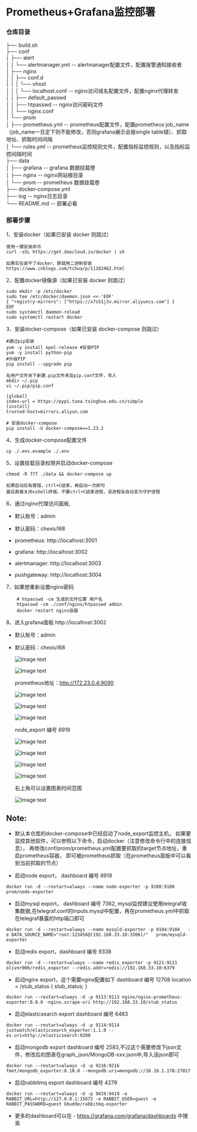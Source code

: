 # Prometheus+Grafana监控部署

### 仓库目录
├── build.sh<br>
├── conf<br>
│   ├── alert<br>
│   │   └── alertmanager.yml -- alertmanager配置文件，配置报警通知接收者<br>
│   ├── nginx<br>
│   │   ├── conf.d<br>
│   │   │   └── vhost<br>
│   │   │       └── localhost.conf    -- nginx访问域名配置文件，配置nginx代理转发<br>
│   │   ├── default_passwd<br>
│   │   ├── htpasswd -- nginx访问密码文件<br>
│   │   └── nginx.conf<br>
│   └── prom<br>
│       ├── prometheus.yml    -- prometheus配置文件，配置prometheus job_name（job_name一旦定下则不能修改，否则grafana展示会报single table错）、抓取地址、抓取时间间隔<br>
│       └── rules.yml         -- prometheus监控规则文件，配置指标监控规则，以及指标监控间隔时间<br>
├── data<br>
│   ├── grafana        -- grafana 数据挂载卷<br>
│   ├── nginx          -- nginx网站根目录<br>
│   └── prom           -- prometheus 数据挂载卷<br>
├── docker-compose.yml<br>
├── log  -- nginx日志目录 <br>
└── README.md          -- 部署必看<br>

### 部署步骤
1、安装docker（如果已安装 docker 则跳过）
```
使用一键安装命令
curl -sSL https://get.daocloud.io/docker | sh

如果实在装不了docker，那就用二进制安装
https://www.cnblogs.com/tchua/p/11102462.html
```


2、配置docker镜像源（如果已安装 docker 则跳过）
```
sudo mkdir -p /etc/docker
sudo tee /etc/docker/daemon.json <<-'EOF'
{ "registry-mirrors": ["https://x7s51j3v.mirror.aliyuncs.com"] }
EOF
sudo systemctl daemon-reload
sudo systemctl restart docker
```

3、安装docker-compose（如果已安装 docker-compose 则跳过）
```
#通过pip安装
yum -y install epel-release #安装PIP
yum -y install python-pip
#升级PIP
pip install --upgrade pip

在用户文件夹下新建.pip文件夹及pip.conf文件，写入
mkdir ~/.pip
vi ~/.pip/pip.conf

[global]
index-url = https://pypi.tuna.tsinghua.edu.cn/simple
[install]
trusted-host=mirrors.aliyun.com

# 安装docker-compose
pip install -U docker-compose==1.23.2

```


4、生成docker-compose配置文件
```
cp ./.env.example ./.env
```

5、设置挂载目录权限并启动docker-compose
```
chmod -R 777 ./data && docker-compose up

如果启动后有报错，ctrl+C结束，再启动一次即可
最后直接关闭xshell终端，不要ctrl+C结束进程，该进程会自动变为守护进程
```

6、通过nginx代理访问面板,
- 默认账号：admin
- 默认密码：chexiu168
- prometheus:  http://localhost:3001

- grafana:  http://localhost:3002

- alertmanager:  http://localhost:3003

- pushgateway:  http://localhost:3004

7、如果想重新设置nginx密码
```
    # htpasswd -cm 生成的文件位置 用户名
    htpasswd -cm ./conf/nginx/htpasswd admin
    docker restart nginx容器
```

8、进入grafana面板 http://localhost:3002
- 默认账号：admin
- 默认密码：chexiu168
   
   ![Image text](img/1609157323(1).jpg)
   
   ![Image text](img/1609157350(1).jpg)
   
   prometheus地址：http://172.23.0.4:9090
   
   ![Image text](img/1609157491(1).jpg)
   
   ![Image text](img/1609157525(1).jpg)
   
   ![Image text](img/1609157539(1).jpg)
   
   node_export 编号 8919
   
   ![Image text](img/1609157550(1).jpg)
   
   ![Image text](img/1609157568(1).jpg)
   
   ![Image text](img/1609157591(1).jpg)
   
   ![Image text](img/1609157611(1).jpg)
   
   右上角可以设置图表时间范围
   
   ![Image text](img/1609158624(1).jpg)
   

## Note:
- 默认本仓库的docker-compose中已经启动了node_export监控主机，
如果要监控其他软件，可以参照以下命令，启动docker（注意修改命令行中的连接信息），
再修改conf/prom/prometheus.yml配置要抓取的target节点地址，重启prometheus容器，
即可被prometheus抓取（在prometheus面板中可以看到当前抓取的节点）

- 启动node export， dashboard 编号 8919
```
docker run -d --restart=always --name node-exporter -p 9100:9100  prom/node-exporter
``` 

- 启动mysql export， dashboard 编号 7362, mysql监控建议使用telegraf收集数据,在telegraf.conf的inputs.mysql中配置，再在prometheus.yml中抓取在telegraf暴露的http端口即可
```
docker run -d --restart=always --name mysqld-exporter -p 9104:9104   -e DATA_SOURCE_NAME="root:123456@(192.168.33.10:3306)/"   prom/mysqld-exporter
``` 

- 启动redis export，dashboard 编号 9338
```
docker run -d --restart=always --name redis_exporter -p 9121:9121 oliver006/redis_exporter --redis.addr=redis://192.168.33.10:6379
```

- 启动nginx export，这个需要nginx配置如下 dashboard 编号 12708
location = /stub_status {
   stub_status;
}
```
docker run --restart=always -d -p 9113:9113 nginx/nginx-prometheus-exporter:0.8.0 -nginx.scrape-uri http://192.168.33.10/stub_status
```

- 启动elasticsearch export dashboard 编号 6483
```
docker run --restart=always -d -p 9114:9114 justwatch/elasticsearch_exporter:1.1.0 --es.uri=http://elasticsearch:9200
```

- 启动mongodb export  dashboard 编号 2583,不过这个需要修改下json文件，修改后的图表在graph_json/MongoDB-xxx.json中,导入该json即可
```
docker run --restart=always -d -p 9216:9216 fmet/mongodb_exporter:0.10.0 --mongodb.uri=mongodb://10.10.1.178:27017
```

- 启动rabbitmq export  dashboard 编号 4279
```
docker run --restart=always -d -p 9419:9419 -e RABBIT_URL=http://127.0.0.1:15672 -e RABBIT_USER=guest -e RABBIT_PASSWORD=guest kbudde/rabbitmq-exporter
```

- 更多的dashboard可以在 - https://grafana.com/grafana/dashboards 中搜索



